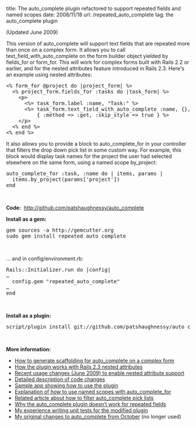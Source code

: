 title: The auto_complete plugin refactored to support repeated fields and named scopes
date: 2008/11/18
url: /repeated_auto_complete
tag: the auto_complete plugin

<p>(Updated June 2009)</p>
<p>This version of auto_complete will support text fields that are repeated more than once on a complex form. It allows you to call text_field_with_auto_complete on the form builder object yielded by fields_for or form_for. This will work for complex forms built with Rails 2.2 or earlier, and for the nested attributes feature introduced in Rails 2.3. Here's an example using nested attributes:</p>
<pre>&lt;% form_for @project do |project_form| %&gt;
  &lt;% project_form.fields_for :tasks do |task_form| %&gt;
    &lt;p&gt;
      &lt;%= task_form.label :name, &quot;Task:&quot; %&gt;
      &lt;%= task_form.text_field_with_auto_complete :name, {},
          { :method =&gt; :get, :skip_style =&gt; true } %&gt;
    &lt;/p&gt;
  &lt;% end %&gt;
&lt;% end %&gt;</pre>
<p>It also allows you to provide a block to auto_complete_for in your controller that filters the drop down pick list in some custom way. For example, this block would display task names for the project the user had selected elsewhere on the same form, using a named scope by_project:</p>
<pre>auto_complete_for :task, :name do | items, params |
  items.by_project(params['project'])
end</pre><br/>
<p><b>Code:</b>&nbsp;&nbsp;<a href="http://github.com/patshaughnessy/auto_complete">http://github.com/patshaughnessy/auto_complete</a></p>
<p><b>Install as a gem:</b></p>
<pre>
gem sources -a http://gemcutter.org
sudo gem install repeated_auto_complete</pre><br/>
<p>&hellip; and in config/environment.rb:
<pre>Rails::Initializer.run do |config|
&hellip;
  config.gem &quot;repeated_auto_complete&quot;
&hellip;
end</pre><br/>
<p><b>Install as a plugin:</b></p>
<pre>script/plugin install git://github.com/patshaughnessy/auto_complete.git</pre><br/>
<p><b>More information:</b>
<ul>
  <li><a href="http://patshaughnessy.net/2009/11/25/scaffolding-for-auto-complete-on-a-complex-nested-form">How to generate scaffolding for auto_complete on a complex form</a></li>
  <li><a href="http://patshaughnessy.net/2009/6/15/auto-complete-for-complex-forms-using-nested-attributes-in-rails-2-3">How the plugin works with Rails 2.3 nested attributes</a></li>
  <li><a href="http://patshaughnessy.net/2009/6/15/repeated-auto-complete-plugin-usage-change">Recent usage changes (June 2009) to enable nested attribute support</a></li>
  <li><a href="http://patshaughnessy.net/2009/1/30/repeated_auto_complete-changes-merged-into-auto_complete">Detailed description of code changes</a></li>
  <li><a href="http://patshaughnessy.net/2009/1/30/sample-app-for-auto-complete-on-a-complex-form">Sample app showing how to use the plugin</a></li>
  <li><a href="http://patshaughnessy.net/2009/4/3/filtering-auto_complete-pick-lists-part-2-using-named-scopes">Explanation of how to use named scopes with auto_complete_for</a></li>
  <li><a href="http://patshaughnessy.net/2009/3/14/filtering-auto_complete-pick-lists">Related article about how to filter auto_complete pick lists</a></li>
  <li><a href="http://patshaughnessy.net/2008/10/21/autocomplete-plugin-doesn-t-work-for-repeated-fields">Why the auto_complete plugin doesn’t work for repeated fields</a></li>
  <li><a href="http://patshaughnessy.net/2008/11/16/testing-is-a-lesson-in-humility">My experience writing unit tests for the modified plugin</a></li>
  <li><a href="http://patshaughnessy.net/2008/10/31/modifying-the-autocomplete-plugin-to-allow-repeated-fields">My original changes to auto_complete from October</a> (no longer used)</li>
</ul></p>
